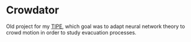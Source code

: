Crowdator
=========

Old project for my [TIPE](fr.wikipedia.org/wiki/Travail_d'initiative_personnelle_encadré), which goal was to adapt neural network theory to crowd motion in order to study evacuation processes.
